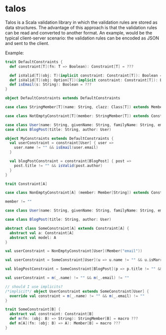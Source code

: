 # talos

Talos is a Scala validation library in which the validation rules are stored as data structures. The advantage of this approach is that the validation rules can be read and converted to another format. An example, would be the typical client-server scenario: the validation rules can be encoded as JSON and sent to the client.

Example:

```scala
trait DefaultConstraints {
  def constraint[T](fn: T => Boolean): Constraint[T] = ???

  def isValid[T](obj: T)(implicit constraint: Constraint[T]): Boolean = ???
  def isValid[T](obj: Option[T])(implicit constraint: Constraint[T]): Boolean = ???
  def isEmail(s: String): Boolean = ???
}

object DefaultConstraints extends DefaultConstraints
```

```scala
case class StringMember[T](name: String, clazz: Class[T]) extends Member[T, String](name, clazz)

case class NotEmptyConstraint[T](member: StringMember[T]) extends Constraint[T]
```

```scala
case class User(name: String, givenName: String, familyName: String, email: String, isMarried: Boolean)
case class BlogPost(title: String, author: User)

object MyConstraints extends DefaultConstraints {
  val userConstraint = constraint[User] { user =>
    user.name != "" && isEmail(user.email)
  }

  val blogPostConstraint = constraint[BlogPost] { post =>
    post.title != "" && isValid(post.author)
  }
}
```

```scala
trait Constraint[A]

case class NonEmptyConstraint[A] (member: Member[String]) extends Constraint[A]

member != ""

case class User(name: String, givenName: String, familyName: String, email: String, isMarried: Boolean)

case class BlogPost(title: String, author: User)

abstract class SomeConstraint[A] extends Constraint[A] {
  abstract val a: Constraint[A]
  abstract val model: A
}

val userConstraint = NonEmptyConstraint[User](Member("email"))

val userConstraint = SomeConstraint[User](u => u.name != "" && u.isMarried && u.email != "")

val blogPostConstraint = SomeConstraint[BlogPost](p => p.title != "" && p.author respects userConstraint)

val userConstraint = m(_.name) != "" && m(_.email) != ""

// should I use implicits?
/*implicit*/ object UserConstraint extends SomeConstraint[User] {
  override val constraint = m(_.name) != "" && m(_.email) != ""
}

trait SomeConstraint[B] {
  abstract val constraint: Constraint[B]
  def m(fn: (obj: B) => String): StringMember[B] = macro ???
  def m[A](fn: (obj: B) => A): Member[B] = macro ???
}
```
